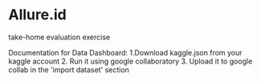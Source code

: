 # Allure.id
 take-home evaluation exercise
 
Documentation for Data Dashboard:
 1.Download kaggle.json from your kaggle account 
 2. Run it using google collaboratory
 3. Upload it to google collab in the 'import dataset' section
